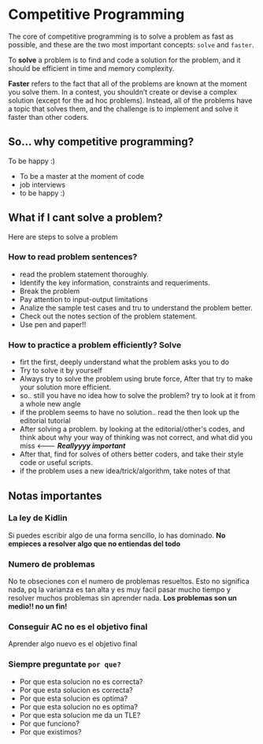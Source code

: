 # Competitive Programming

The core of competitive programming is to solve a problem as fast as possible, and these are the two most important concepts: `solve` and `faster`.

To **solve** a problem is to find and code a solution for the problem, and it should be efficient in time and memory complexity.

**Faster** refers to the fact that all of the problems are known at the moment you solve them. In a contest, you shouldn’t create or devise a complex solution (except for the ad hoc problems). Instead, all of the problems have a topic that solves them, and the challenge is to implement and solve it faster than other coders.

## So... why competitive programming?

To be happy :)

- To be a master at the moment of code
- job interviews
- to be happy :)

## What if I cant solve a problem?

Here are steps to solve a problem

### How to read problem sentences?

- read the problem statement thoroughly.
- Identify the key information, constraints and requeriments.
- Break the problem
- Pay attention to input-output limitations
- Analize the sample test cases and tru to understand the problem better.
- Check out the notes section of the problem statement.
- Use pen and paper!!

### How to practice a problem efficiently? **Solve**

- firt the first, deeply understand what the problem asks you to do
- Try to solve it by yourself
- Always try to solve the problem using brute force, After that try to make your solution more efficient.
- so.. still you have no idea how to solve the problem? try to look at it from a whole new angle
- if the problem seems to have no solution.. read the then look up the editorial tutorial
- After solving a problem. by looking at the editorial/other's codes, and think about why your way of thinking was not correct, and what did you miss <--- **_Reallyyyy important_**
- After that, find for solves of others better coders, and take their style code or useful scripts.
- if the problem uses a new idea/trick/algorithm, take notes of that

## Notas importantes

### La ley de Kidlin

Si puedes escribir algo de una forma sencillo, lo has dominado.
**No empieces a resolver algo que no entiendas del todo**

### Numero de problemas

No te obseciones con el numero de problemas resueltos. Esto no significa nada, pq la varianza es tan alta y es muy facil pasar mucho tiempo y resolver muchos problemas sin aprender nada.
**Los problemas son un medio!! no un fin!**

### Conseguir AC no es el objetivo final

Aprender algo nuevo es el objetivo final

### Siempre preguntate `por que?`

- Por que esta solucion no es correcta?
- Por que esta solucion es correcta?
- Por que esta solucion es optima?
- Por que esta solucion no es optima?
- Por que esta solucion me da un TLE?
- Por que funciono?
- Por que existimos?

